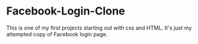 # Facebook-Login-Clone
This is one of my first projects starting out with css and HTML.
It's just my attempted copy of Facebook login page.
